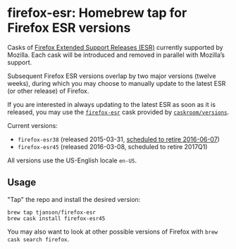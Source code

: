 # firefox-esr: Homebrew tap for Firefox ESR versions

Casks of [Firefox Extended Support Releases (ESR)](https://www.mozilla.org/en-US/firefox/organizations/)
currently supported by Mozilla.
Each cask will be introduced and removed in parallel with Mozilla’s support.

Subsequent Firefox ESR versions overlap by two major versions (twelve weeks),
during which you may choose to manually update to the latest ESR (or other
release) of Firefox.

If you are interested in always updating to the latest ESR as soon as it is
released, you may use the [`firefox-esr`](https://github.com/caskroom/homebrew-versions)
cask provided by [`caskroom/versions`](https://github.com/caskroom/homebrew-versions).

Current versions:

* `firefox-esr38` (released 2015-03-31, [scheduled to retire 2016-06-07](https://wiki.mozilla.org/RapidRelease/Calendar))
* `firefox-esr45` (released 2016-03-08, scheduled to retire 2017Q1)

All versions use the US-English locale `en-US`.

## Usage

"Tap" the repo and install the desired version:

```
brew tap tjanson/firefox-esr
brew cask install firefox-esr45
```

You may also want to look at other possible versions of Firefox with
`brew cask search firefox`.
